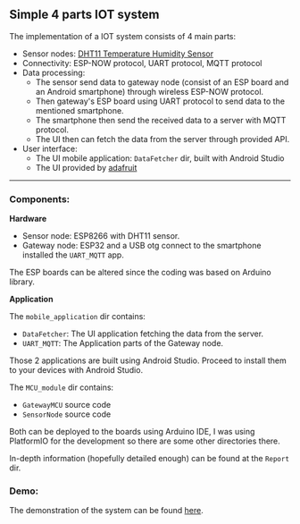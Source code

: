 ## Simple 4 parts IOT system

The implementation of a IOT system consists of 4 main parts:

- Sensor nodes: [DHT11 Temperature Humidity Sensor](https://hshop.vn/products/cam-bien-do-am-nhiet-do-dht11)
- Connectivity: ESP-NOW protocol, UART protocol, MQTT protocol
- Data processing:
  - The sensor send data to gateway node (consist of an ESP board and an Android smartphone) through wireless ESP-NOW protocol.
  - Then gateway's ESP board using UART protocol to send data to the mentioned smartphone.
  - The smartphone then send the received data to a server with MQTT protocol.
  - The UI then can fetch the data from the server through provided API.
- User interface:
  - The UI mobile application: `DataFetcher` dir, built with Android Studio
  - The UI provided by [adafruit](https://io.adafruit.com/)

---

### Components:

**Hardware**

- Sensor node: ESP8266 with DHT11 sensor.
- Gateway node: ESP32 and a USB otg connect to the smartphone installed the `UART_MQTT` app.

The ESP boards can be altered since the coding was based on Arduino library.

**Application**

The `mobile_application` dir contains:

- `DataFetcher`: The UI application fetching the data from the server.
- `UART_MQTT`: The Application parts of the Gateway node.

Those 2 applications are built using Android Studio. Proceed to install them to your devices with Android Studio.

The `MCU_module` dir contains:

- `GatewayMCU` source code
- `SensorNode` source code

Both can be deployed to the boards using Arduino IDE, I was using PlatformIO for the development so there are some other directories there.

In-depth information (hopefully detailed enough) can be found at the `Report` dir.

### Demo:

The demonstration of the system can be found [here](https://www.youtube.com/watch?v=MITGLIiJNmw).

